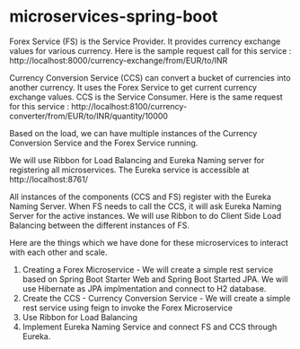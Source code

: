 # microservices-spring-boot
Forex Service (FS) is the Service Provider. It provides currency exchange values for various currency. Here is the sample request call for this service : http://localhost:8000/currency-exchange/from/EUR/to/INR

Currency Conversion Service (CCS) can convert a bucket of currencies into another currency. It uses the Forex Service to get current currency exchange values. CCS is the Service Consumer. Here is the same request for this service : 
http://localhost:8100/currency-converter/from/EUR/to/INR/quantity/10000

Based on the load, we can have multiple instances of the Currency Conversion Service and the Forex Service running. 

We will use Ribbon for Load Balancing and Eureka Naming server for registering all microservices. The Eureka service is accessible at http://localhost:8761/ 

All instances of the components (CCS and FS) register with the Eureka Naming Server. When FS needs to call the CCS, it will ask Eureka Naming Server for the active instances. We will use Ribbon to do Client Side Load Balancing between the different instances of FS.

Here are the things which we have done for these microservices to interact with each other and scale.

1. Creating a Forex Microservice - We will create a simple rest service based on Spring Boot Starter Web and Spring Boot Started JPA. We will use Hibernate as JPA implmentation and connect to H2 database.
2. Create the CCS - Currency Conversion Service - We will create a simple rest service using feign to invoke the Forex Microservice
3. Use Ribbon for Load Balancing
4. Implement Eureka Naming Service and connect FS and CCS through Eureka.
